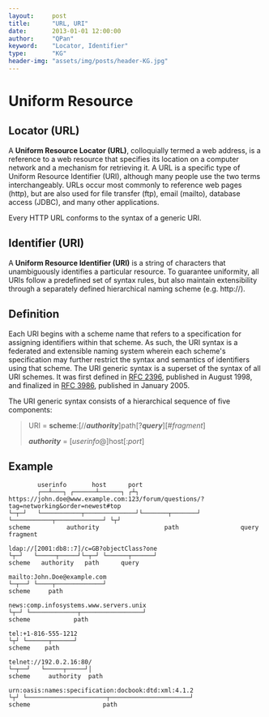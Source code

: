 ```yaml
---
layout:     post
title:      "URL, URI"
date:       2013-01-01 12:00:00
author:     "QPan"
keyword:    "Locator, Identifier"
type:       "KG"
header-img: "assets/img/posts/header-KG.jpg"
---
```


# [](#header-1)Uniform Resource

## [](#header-2)Locator (URL)

A **Uniform Resource Locator (URL)**, colloquially termed a web address, is a reference to a web resource that specifies its location on a computer network and a mechanism for retrieving it. A URL is a specific type of Uniform Resource Identifier (URI), although many people use the two terms interchangeably. URLs occur most commonly to reference web pages (http), but are also used for file transfer (ftp), email (mailto), database access (JDBC), and many other applications.

Every HTTP URL conforms to the syntax of a generic URI. 

## [](#header-2)Identifier (URI)

A **Uniform Resource Identifier (URI)** is a string of characters that unambiguously identifies a particular resource. To guarantee uniformity, all URIs follow a predefined set of syntax rules, but also maintain extensibility through a separately defined hierarchical naming scheme (e.g. http://).

## [](#header-2)Definition

Each URI begins with a scheme name that refers to a specification for assigning identifiers within that scheme. As such, the URI syntax is a federated and extensible naming system wherein each scheme's specification may further restrict the syntax and semantics of identifiers using that scheme. The URI generic syntax is a superset of the syntax of all URI schemes. It was first defined in [RFC 2396](https://tools.ietf.org/html/rfc2396), published in August 1998, and finalized in [RFC 3986](https://tools.ietf.org/html/rfc3986), published in January 2005.

The URI generic syntax consists of a hierarchical sequence of five components:

> URI = **scheme**:[//_**authority**_]path[?_**query**_][#_fragment_]
>
> _**authority**_ = [_userinfo_@]host[:_port_]

## [](#header-2)Example

```
        userinfo       host      port
        ┌──┴───┐ ┌──────┴──────┐ ┌┴┐
https://john.doe@www.example.com:123/forum/questions/?tag=networking&order=newest#top
└─┬─┘   └───────────┬──────────────┘└───────┬───────┘ └───────────┬─────────────┘ └┬┘
scheme          authority                  path                 query           fragment

ldap://[2001:db8::7]/c=GB?objectClass?one
└┬─┘   └─────┬─────┘└─┬─┘ └──────┬──────┘
scheme   authority   path      query

mailto:John.Doe@example.com
└─┬──┘ └────┬─────────────┘
scheme     path

news:comp.infosystems.www.servers.unix
└┬─┘ └─────────────┬─────────────────┘
scheme            path

tel:+1-816-555-1212
└┬┘ └──────┬──────┘
scheme    path

telnet://192.0.2.16:80/
└─┬──┘   └─────┬─────┘│
scheme     authority  path

urn:oasis:names:specification:docbook:dtd:xml:4.1.2
└┬┘ └──────────────────────┬──────────────────────┘
scheme                    path
```